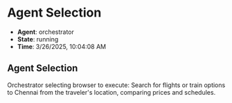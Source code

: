 # Agent Selection

- **Agent**: orchestrator
- **State**: running
- **Time**: 3/26/2025, 10:04:08 AM

## Agent Selection

Orchestrator selecting browser to execute: Search for flights or train options to Chennai from the traveler's location, comparing prices and schedules.

